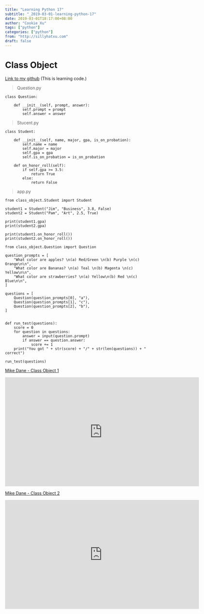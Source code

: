 ```yaml
---
title: "Learning Python 17"
subtitle: "_2019-03-01-learning-python-17"
date: 2019-03-01T18:17:00+08:00
author: "Cookie Xu"
tags: ["python"]
categories: ["python"]
from: "http://sillyhatxu.com"
draft: false
---
```


# Class Object

[Link to my github](https://github.com/sillyhatxu/learning-python/tree/master/class_object) (This is learning code.)

> Question.py
```
class Question:

    def __init__(self, prompt, answer):
        self.prompt = prompt
        self.answer = answer

```

> Stucent.py
```
class Student:

    def __init__(self, name, major, gpa, is_on_probation):
        self.name = name
        self.major = major
        self.gpa = gpa
        self.is_on_probation = is_on_probation

    def on_honor_roll(self):
        if self.gpa >= 3.5:
            return True
        else:
            return False

```

> app.py
```
from class_object.Student import Student

student1 = Student("Jim", "Business", 3.8, False)
student2 = Student("Pam", "Art", 2.5, True)

print(student1.gpa)
print(student2.gpa)

print(student1.on_honor_roll())
print(student2.on_honor_roll())

from class_object.Question import Question

question_prompts = [
    "What color are apples? \n(a) Red/Green \n(b) Purple \n(c) Orange\n\n",
    "What color are Bananas? \n(a) Teal \n(b) Magenta \n(c) Yellow\n\n",
    "What color are strawberries? \n(a) Yellow\n(b) Red \n(c) Blue\n\n",
]

questions = [
    Question(question_prompts[0], "a"),
    Question(question_prompts[1], "c"),
    Question(question_prompts[2], "b"),
]


def run_test(questions):
    score = 0
    for question in questions:
        answer = input(question.prompt)
        if answer == question.answer:
            score += 1
    print("You got " + str(score) + "/" + str(len(questions)) + " correct")

run_test(questions)
```

[Mike Dane - Class Object 1](https://www.youtube.com/watch?v=SgQhwtIoQ7o&list=PLLAZ4kZ9dFpMMs5lskzBApYXn0bl7emsW&index=32)

<iframe id="ytplayer" type="text/html" width="640" height="360"
  src="https://www.youtube.com/embed/SgQhwtIoQ7o?origin=https://www.youtube.com/watch?v=SgQhwtIoQ7o&list=PLLAZ4kZ9dFpMMs5lskzBApYXn0bl7emsW&index=32"
  frameborder="0"></iframe>

[Mike Dane - Class Object 2](https://www.youtube.com/watch?v=yVR8241iIac&list=PLLAZ4kZ9dFpMMs5lskzBApYXn0bl7emsW&index=33)
  
<iframe id="ytplayer" type="text/html" width="640" height="360"
  src="https://www.youtube.com/embed/yVR8241iIac?origin=https://www.youtube.com/watch?v=yVR8241iIac&list=PLLAZ4kZ9dFpMMs5lskzBApYXn0bl7emsW&index=33"
  frameborder="0"></iframe>